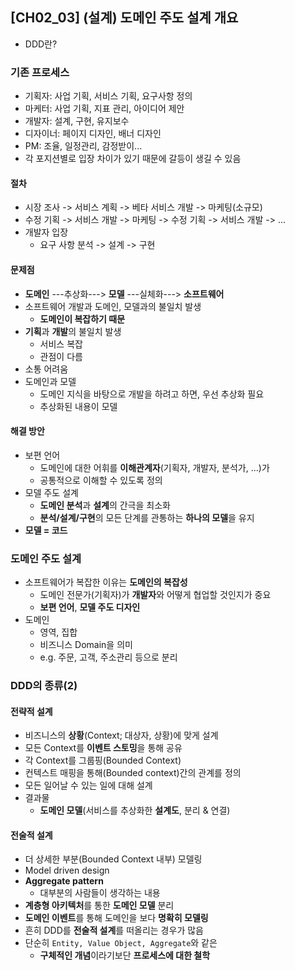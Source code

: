 ## [CH02_03] (설계) 도메인 주도 설계 개요
- DDD란?

### 기존 프로세스
- 기획자: 사업 기획, 서비스 기획, 요구사항 정의
- 마케터: 사업 기획, 지표 관리, 아이디어 제안
- 개발자: 설계, 구현, 유지보수
- 디자이너: 페이지 디자인, 배너 디자인
- PM: 조율, 일정관리, 감정받이...
- 각 포지션별로 입장 차이가 있기 때문에 갈등이 생길 수 있음

#### 절차
- 시장 조사 -> 서비스 계획 -> 베타 서비스 개발 -> 마케팅(소규모)
- 수정 기획 -> 서비스 개발 -> 마케팅 -> 수정 기획 -> 서비스 개발 -> ...
- 개발자 입장
  - 요구 사항 분석 -> 설계 -> 구현

#### 문제점
- **도메인** ---추상화---> **모델** ---실체화---> **소프트웨어**
- 소프트웨어 개발과 도메인, 모델과의 불일치 발생
  - **도메인이 복잡하기 때문**
- **기획**과 **개발**의 불일치 발생
  - 서비스 복잡
  - 관점이 다름
- 소통 어려움
- 도메인과 모델
  - 도메인 지식을 바탕으로 개발을 하려고 하면, 우선 추상화 필요
  - 추상화된 내용이 모델

#### 해결 방안
- 보편 언어
  - 도메인에 대한 어휘를 **이해관계자**(기획자, 개발자, 분석가, ...)가
  - 공통적으로 이해할 수 있도록 정의
- 모델 주도 설계
  - **도메인 분석**과 **설계**의 간극을 최소화
  - **분석/설계/구현**의 모든 단계를 관통하는 **하나의 모델**을 유지
- **모델 = 코드**

### 도메인 주도 설계
- 소프트웨어가 복잡한 이유는 **도메인의 복잡성**
  - 도메인 전문가(기획자)가 **개발자**와 어떻게 협업할 것인지가 중요
  - **보편 언어**, **모델 주도 디자인**
- 도메인
  - 영역, 집합
  - 비즈니스 Domain을 의미
  - e.g. 주문, 고객, 주소관리 등으로 분리

### DDD의 종류(2)
#### 전략적 설계
- 비즈니스의 **상황**(Context; 대상자, 상황)에 맞게 설계
- 모든 Context를 **이벤트 스토밍**을 통해 공유
- 각 Context를 그룹핑(Bounded Context)
- 컨텍스트 매핑을 통해(Bounded context)간의 관계를 정의
- 모든 일어날 수 있는 일에 대해 설계
- 결과물
  - **도메인 모델**(서비스를 추상화한 **설계도**, 분리 & 연결)

#### 전술적 설계
- 더 상세한 부분(Bounded Context 내부) 모델링
- Model driven design
- **Aggregate pattern**
  - 대부분의 사람들이 생각하는 내용
- **계층형 아키텍처**를 통한 **도메인 모델** 분리
- **도메인 이벤트**를 통해 도메인을 보다 **명확히 모델링**
- 흔히 DDD를 **전술적 설계**를 떠올리는 경우가 많음
- 단순히 `Entity, Value Object, Aggregate`와 같은
  - **구체적인 개념**이라기보단 **프로세스에 대한 철학**

